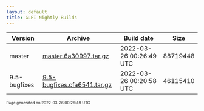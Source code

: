 ```yaml
---
layout: default
title: GLPI Nightly Builds
---
```


Version|Archive|Build date|Size
---|---|---|---
master|[master.6a30997.tar.gz](master.6a30997.tar.gz)|2022-03-26 00:26:49 UTC|88719448
9.5-bugfixes|[9.5-bugfixes.cfa6541.tar.gz](9.5-bugfixes.cfa6541.tar.gz)|2022-03-26 00:20:58 UTC|46115410

<font size="1">Page generated on 2022-03-26 00:26:49 UTC</font>
